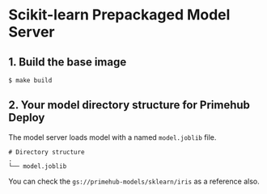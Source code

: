 # Scikit-learn Prepackaged Model Server

## 1. Build the base image

```
$ make build
```

## 2. Your model directory structure for Primehub Deploy

The model server loads model with a named `model.joblib` file.

```
# Directory structure
.
└── model.joblib    
```

You can check the `gs://primehub-models/sklearn/iris` as a reference also.

